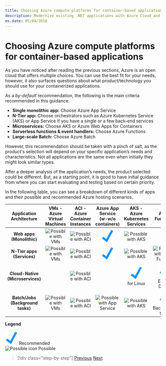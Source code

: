```yaml
---
title: Choosing Azure compute platforms for container-based applications
description: Modernize existing .NET applications with Azure Cloud and Windows containers | Choosing Azure compute platforms for container-based applications
ms.date: 05/04/2018
---
```

# Choosing Azure compute platforms for container-based applications

As you have noticed after reading the previous sections, Azure is an open cloud that offers multiple choices. You can use the best fit for your needs, however, it also surfaces questions about what product/technology you should use for your containerized applications.

As a *by-default* recommendation, the following is the main criteria recommended in this guidance:

- **Single monolithic app:** Choose Azure App Service
- **N-Tier app:** Choose orchestrators such as Azure Kubernetes Service (AKS) or App Service if you have a single or a few back-end services
- **Microservices:** Choose AKS or Azure Web Apps for Containers
- **Serverless functions & event handlers:** Choose Azure Functions
- **Large-scale Batch:** Choose Azure Batch

However, this recommendation should be taken with a pinch of salt, as the product's selection will depend on your specific application’s needs and characteristics. Not all applications are the same even when initially they might look similar types.

After a deeper analysis of the application’s needs, the product selected could be different. But, as a starting point, it is good to have initial guidance from where you can start evaluating and testing based on certain priority.

In the following table, you can see a breakdown of different kinds of apps and their possible and recommended Azure hosting scenarios.

| Application Architecture | VMs - Azure Virtual Machines | ACI - Azure Container Instances | Azure App Service (w-w/o containers) | AKS - Azure Kubernetes Services | Azure Functions | Azure Batch |
|:------------------------:|:--:|:--:|:--:|:--:|:--:|:--:|
| **Web apps (Monolithic)**         | ![Possible with VMs](media/choosing-azure-compute-options-for-container-based-applications/possible.png) | ![Possible with ACI](media/choosing-azure-compute-options-for-container-based-applications/possible.png) | ![Recommended with App Service](media/choosing-azure-compute-options-for-container-based-applications/recommended.png) | ![Possible with AKS](media/choosing-azure-compute-options-for-container-based-applications/possible.png) | | |
| **N-Tier apps (Services)**        | ![Possible with VMs](media/choosing-azure-compute-options-for-container-based-applications/possible.png) | ![Possible with ACI](media/choosing-azure-compute-options-for-container-based-applications/possible.png) | ![Recommended with App Service](media/choosing-azure-compute-options-for-container-based-applications/recommended.png) | ![Possible with AKS](media/choosing-azure-compute-options-for-container-based-applications/possible.png) | ![Possible with Azure Fuctions](media/choosing-azure-compute-options-for-container-based-applications/possible.png) | |
| **Cloud-Native (Microservices)**  | | ![Possible with ACI](media/choosing-azure-compute-options-for-container-based-applications/possible.png) | | ![Recommended with AKS](media/choosing-azure-compute-options-for-container-based-applications/recommended.png) <br/> for Linux | ![Recommended with Azure Functions](media/choosing-azure-compute-options-for-container-based-applications/recommended.png) <br/> Event-Driven | |
| **Batch/Jobs (Background tasks)** | ![Possible with VMs](media/choosing-azure-compute-options-for-container-based-applications/possible.png) | ![Possible with ACI](media/choosing-azure-compute-options-for-container-based-applications/possible.png) | ![Possible with App Service](media/choosing-azure-compute-options-for-container-based-applications/possible.png) | ![Possible with AKS](media/choosing-azure-compute-options-for-container-based-applications/possible.png) | ![Recommended with Azure Functions](media/choosing-azure-compute-options-for-container-based-applications/recommended.png) <br/> Background tasks | ![Recommended with Azure Batch](media/choosing-azure-compute-options-for-container-based-applications/recommended.png) <br/> Large scale |

**Legend**

![Recommended icon](media/choosing-azure-compute-options-for-container-based-applications/recommended.png) Recommended \
![Possible icon](media/choosing-azure-compute-options-for-container-based-applications/possible.png) Possible

> [!div class="step-by-step"]
> [Previous](when-to-deploy-windows-containers-to-azure-container-service-kubernetes.md)
> [Next](build-resilient-services-ready-for-the-cloud-embrace-transient-failures-in-the-cloud.md)

